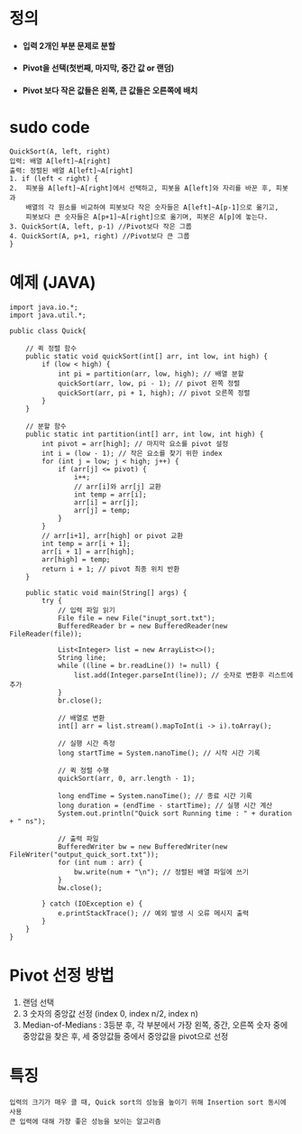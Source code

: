 # 정의
- #### 입력 2개인 부분 문제로 분할
- #### Pivot을 선택(첫번째, 마지막, 중간 값 or 랜덤)
- #### Pivot 보다 작은 값들은 왼쪽, 큰 값들은 오른쪽에 배치

# sudo code
    QuickSort(A, left, right)
    입력: 배열 A[left]~A[right]
    출력: 정렬된 배열 A[left]~A[right]
    1. if (left < right) {
    2.  피봇을 A[left]~A[right]에서 선택하고, 피봇을 A[left]와 자리를 바꾼 후, 피봇과 
        배열의 각 원소를 비교하여 피봇보다 작은 숫자들은 A[left]~A[p-1]으로 옮기고, 
        피봇보다 큰 숫자들은 A[p+1]~A[right]으로 옮기며, 피봇은 A[p]에 놓는다.
    3. QuickSort(A, left, p-1) //Pivot보다 작은 그룹
    4. QuickSort(A, p+1, right) //Pivot보다 큰 그룹
    }

# 예제 (JAVA)
```
import java.io.*;
import java.util.*;

public class Quick{
    
    // 퀵 정렬 함수
    public static void quickSort(int[] arr, int low, int high) {
        if (low < high) {
            int pi = partition(arr, low, high); // 배열 분할
            quickSort(arr, low, pi - 1); // pivot 왼쪽 정렬
            quickSort(arr, pi + 1, high); // pivot 오른쪽 정렬
        }
    }

    // 분할 함수
    public static int partition(int[] arr, int low, int high) {
        int pivot = arr[high]; // 마지막 요소를 pivot 설정
        int i = (low - 1); // 작은 요소를 찾기 위한 index
        for (int j = low; j < high; j++) {
            if (arr[j] <= pivot) {
                i++;
                // arr[i]와 arr[j] 교환
                int temp = arr[i];
                arr[i] = arr[j];
                arr[j] = temp;
            }
        }
        // arr[i+1], arr[high] or pivot 교환
        int temp = arr[i + 1];
        arr[i + 1] = arr[high];
        arr[high] = temp;
        return i + 1; // pivot 최종 위치 반환
    }

    public static void main(String[] args) {
        try {
            // 입력 파일 읽기
            File file = new File("inupt_sort.txt");
            BufferedReader br = new BufferedReader(new FileReader(file));

            List<Integer> list = new ArrayList<>();
            String line;
            while ((line = br.readLine()) != null) {
                list.add(Integer.parseInt(line)); // 숫자로 변환후 리스트에 추가
            }
            br.close();

            // 배열로 변환
            int[] arr = list.stream().mapToInt(i -> i).toArray();

            // 실행 시간 측정
            long startTime = System.nanoTime(); // 시작 시간 기록

            // 퀵 정렬 수행
            quickSort(arr, 0, arr.length - 1);

            long endTime = System.nanoTime(); // 종료 시간 기록
            long duration = (endTime - startTime); // 실행 시간 계산 
            System.out.println("Quick sort Running time : " + duration + " ns");

            // 출력 파일
            BufferedWriter bw = new BufferedWriter(new FileWriter("output_quick_sort.txt"));
            for (int num : arr) {
                bw.write(num + "\n"); // 정렬된 배열 파일에 쓰기
            }
            bw.close();

        } catch (IOException e) {
            e.printStackTrace(); // 예외 발생 시 오류 메시지 출력
        }
    }
}
```
# Pivot 선정 방법
 1. 랜덤 선택
 2. 3 숫자의 중앙값 선정 (index 0, index n/2, index n)
 3. Median-of-Medians : 3등분 후, 각 부분에서 가장 왼쪽, 중간, 오른쪽 숫자 중에 중앙값을 찾은 후, 세 중앙값들 중에서 중앙값을 pivot으로 선정

# 특징
    입력의 크기가 매우 클 때, Quick sort의 성능을 높이기 위해 Insertion sort 동시에 사용
    큰 입력에 대해 가장 좋은 성능을 보이는 알고리즘
